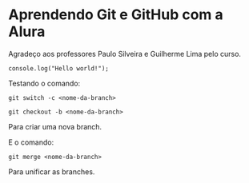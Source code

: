 # Aprendendo Git e GitHub com a Alura #

Agradeço aos professores Paulo Silveira e Guilherme Lima pelo curso.

```
console.log("Hello world!");
```

Testando o comando:

```
git switch -c <nome-da-branch>

git checkout -b <nome-da-branch>
```
Para criar uma nova branch.

E o comando:

```
git merge <nome-da-branch>
```
Para unificar as branches.